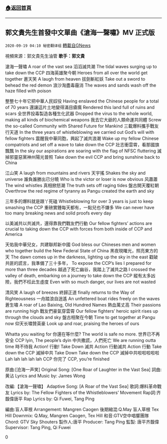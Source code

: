 ###  [:house:返回首頁](https://github.com/ourhimalayas/txt)
---

## 郭文貴先生首發中文單曲《滄海一聲嘯》MV 正式版
`2020-09-19 04:10 秘密翻译组` [轉載自GNews](https://gnews.org/zh-hant/368227/)

視頻來源：郭文貴先生油管
**歌手：郭文貴**

滄海一聲嘯
 A roar of the vast sea 
滔滔滅共潮
 The tidal waves surging up to take down the CCP 
四海英雄聚今朝
 Heroes from all over the world get together 
蒼天笑
 A laugh from heaven 
拔劍斬紅妖
 Take out a sword to behead the red demon 
浪沙淘盡毒霾消
 The waves and sands wash off the haze filled with poison

整整七十年它把中華人⺠奴役
 Having enslaved the Chinese people for a total of 70 years 還讓這片土地變得滿目瘡痍
 Rendered this land full of ruins and scars 
全世界投毒製造各種生化武器
 Dropped the virus to the whole world, making all kinds of biochemical weapons 
我去它大爺的人類命運共同體
 Screw the so-called Community with Shared Future for Mankind 
三載爆料攜手戰友行天道
 In the three years of whistleblowing we carried out God’s will with fellow fighters 
震醒我中華同胞，興起了滅共浪潮
 Wake up my fellow Chinese compatriots and set off a wave to take down the CCP 
壯志衝雲霄，看那國旗飄飄
 In the sky our aspirations are soaring with the flag of NFSC fluttering 
滅掉邪靈惡黨神州陽光普照
 Take down the evil CCP and bring sunshine back to China

江山笑
 A laugh from mountains and rivers 
天宇搖
 Shakes the sky and universe 
誰負誰勝出已分曉
 Who is the victor or loser is now obvious 
 ⻛蕭蕭
 The wind whistles 
真相掀怒潮
 The truth sets off raging tides 
盤古開天覆紅朝
 Overthrow the red regime of tyranny as Pangu created the earth and sky

三年多的爆料就是跟丫死磕
 Whistleblowing for over 3 years is just to keep smashing the CCP 
重磅實錘每天都有，一點兒也不嫌多
 We can never have too many breaking news and solid proofs every day

以美滅共以共滅共，還得靠我們戰友們行動
 Our fellow fighters’ actions are crucial to taking down the CCP with forces from both inside of CCP and America

天佑我中華兒女，共建聯邦新中國
 God bless our Chineses men and women who together build the New Federal State of China 
黑夜現曙光，照亮東方的天
 The dawn comes up in the darkness, lighting up the sky in the east 
戳破共匪的謊言，我準備了三十多年， 
 To expose the CCP’s lies I prepared for more than three decades 
越過了死亡幽谷，我踏上了滅共之路
 I crossed the valley of death, embarking on a journey to take down the CCP 
縱有太多凶險，我們不枉此生虛度
 Even with so much danger, our lives are not wasted

清⻛笑
 A laugh of breezes 
終歸正道
 finally returns to the Way of Righteousness 
一舟踏浪自逍遙
 An unfettered boat rides freely on the waves 
蒼生嘯
 A roar of Lao Baixing, Old Hundred Names 
熱血萬丈高
 Their passions are running high 
戰友們豪氣穿雲霄
 Our fellow fighters’ heroic spirit rises up through the clouds and sky 
盤古相聚在今朝
 Time to get together at Pangu now 
仰天⻓嘯贊英豪
 Look up and roar, praising the heroes of ours

Whatta you waiting for 
你還在等什麼? 
 The world is safe no more. 
世界已不再安全
 CCP lyin, The people’s dyin 
中共撒謊，人們死亡
 We are running outta time 
時不待我
 Action! 
行動! 
 Take Down 
滅共
 Action 
行動滅共
 Action 
行動
 Take down the CCP 
滅掉中共
 Take Down 
 Take down the CCP 
滅掉中共啦啦啦啦啦
 Lah lah lah lah lah 
 CCP 你完了
 CCP, you’re finished

原曲:[沧海一声笑] 
 Original Song: [One Roar of Laughter in the Vast Sea] 
詞曲:⻩沾
 Lyrics and Music by: James Wong

改編:【滄海一聲嘯】 
 Adaptive Song: [A Roar of the Vast Sea] 
歌詞:爆料革命戰友
 Lyrics by: The Fellow Fighters of the Whistleblowers’ Movement 
 Rap詞:⻬馥偉唐平
 Rap Lyrics by: Qi Fuwei, Tang Ping

編曲:盲人草根
 Arrangement: Mangren Caogen 
後期縮混:Q.May 
盲人草根
 Tex Hill 
 Downmix: Q.May, Mangren Caogen, Tex Hill 
和音:GTV空中唱響團隊
 Chord: GTV Sky Shouters 
製作人:唐平
 Producer: Tang Ping 
監製: 唐平⻬馥偉
 Supervisor: Tang Ping, Qi Fuwei

0
